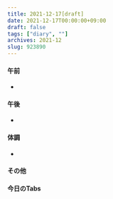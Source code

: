 ```yaml
---
title: 2021-12-17[draft]
date: 2021-12-17T00:00:00+09:00
draft: false
tags: ["diary", ""]
archives: 2021-12
slug: 923890
---
```

#### 午前
- 
#### 午後
- 
#### 体調
- 
#### その他
#### 今日のTabs